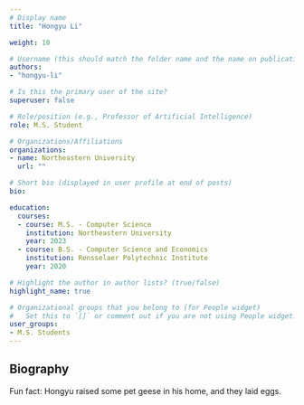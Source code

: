 ```yaml
---
# Display name
title: "Hongyu Li"

weight: 10

# Username (this should match the folder name and the name on publications)
authors:
- "hongyu-li"

# Is this the primary user of the site?
superuser: false

# Role/position (e.g., Professor of Artificial Intelligence)
role: M.S. Student

# Organizations/Affiliations
organizations:
- name: Northeastern University
  url: ""

# Short bio (displayed in user profile at end of posts)
bio:

education:
  courses:
  - course: M.S. - Computer Science
    institution: Northeastern University
    year: 2023
  - course: B.S. - Computer Science and Economics
    institution: Rensselaer Polytechnic Institute
    year: 2020

# Highlight the author in author lists? (true/false)
highlight_name: true

# Organizational groups that you belong to (for People widget)
#   Set this to `[]` or comment out if you are not using People widget.
user_groups:
- M.S. Students
---
```

## Biography

Fun fact: Hongyu raised some pet geese in his home, and they laid eggs.
